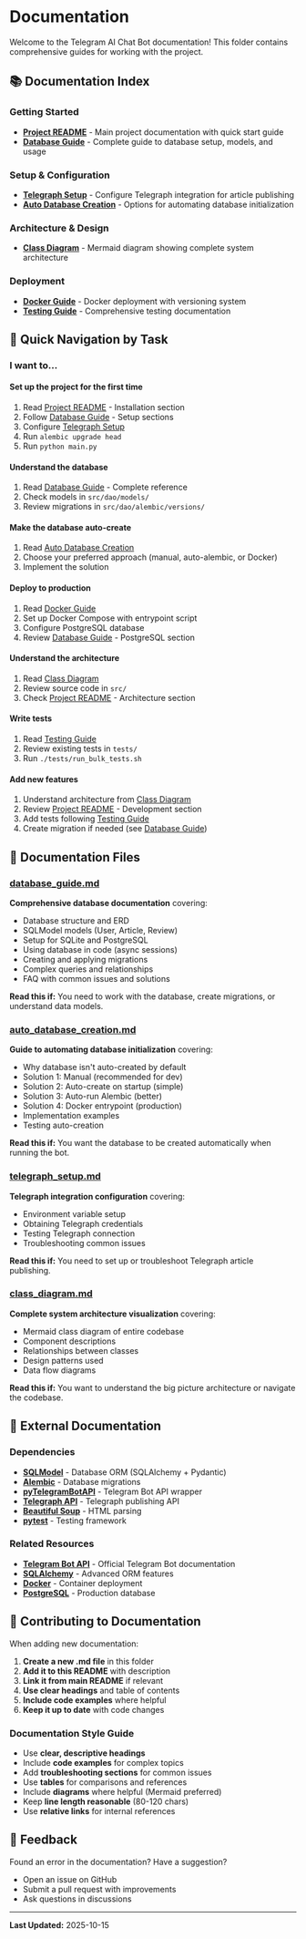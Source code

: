 # Documentation

Welcome to the Telegram AI Chat Bot documentation! This folder contains comprehensive guides for working with the project.

## 📚 Documentation Index

### Getting Started

- **[Project README](../README.md)** - Main project documentation with quick start guide
- **[Database Guide](database_guide.md)** - Complete guide to database setup, models, and usage

### Setup & Configuration

- **[Telegraph Setup](telegraph_setup.md)** - Configure Telegraph integration for article publishing
- **[Auto Database Creation](auto_database_creation.md)** - Options for automating database initialization

### Architecture & Design

- **[Class Diagram](class_diagram.md)** - Mermaid diagram showing complete system architecture

### Deployment

- **[Docker Guide](../docker/readme.md)** - Docker deployment with versioning system
- **[Testing Guide](../tests/README.md)** - Comprehensive testing documentation

## 🎯 Quick Navigation by Task

### I want to...

#### Set up the project for the first time

1. Read [Project README](../README.md) - Installation section
2. Follow [Database Guide](database_guide.md) - Setup sections
3. Configure [Telegraph Setup](telegraph_setup.md)
4. Run `alembic upgrade head`
5. Run `python main.py`

#### Understand the database

1. Read [Database Guide](database_guide.md) - Complete reference
2. Check models in `src/dao/models/`
3. Review migrations in `src/dao/alembic/versions/`

#### Make the database auto-create

1. Read [Auto Database Creation](auto_database_creation.md)
2. Choose your preferred approach (manual, auto-alembic, or Docker)
3. Implement the solution

#### Deploy to production

1. Read [Docker Guide](../docker/readme.md)
2. Set up Docker Compose with entrypoint script
3. Configure PostgreSQL database
4. Review [Database Guide](database_guide.md) - PostgreSQL section

#### Understand the architecture

1. Read [Class Diagram](class_diagram.md)
2. Review source code in `src/`
3. Check [Project README](../README.md) - Architecture section

#### Write tests

1. Read [Testing Guide](../tests/README.md)
2. Review existing tests in `tests/`
3. Run `./tests/run_bulk_tests.sh`

#### Add new features

1. Understand architecture from [Class Diagram](class_diagram.md)
2. Review [Project README](../README.md) - Development section
3. Add tests following [Testing Guide](../tests/README.md)
4. Create migration if needed (see [Database Guide](database_guide.md))

## 📖 Documentation Files

### [database_guide.md](database_guide.md)

**Comprehensive database documentation** covering:

- Database structure and ERD
- SQLModel models (User, Article, Review)
- Setup for SQLite and PostgreSQL
- Using database in code (async sessions)
- Creating and applying migrations
- Complex queries and relationships
- FAQ with common issues and solutions

**Read this if:** You need to work with the database, create migrations, or understand data models.

### [auto_database_creation.md](auto_database_creation.md)

**Guide to automating database initialization** covering:

- Why database isn't auto-created by default
- Solution 1: Manual (recommended for dev)
- Solution 2: Auto-create on startup (simple)
- Solution 3: Auto-run Alembic (better)
- Solution 4: Docker entrypoint (production)
- Implementation examples
- Testing auto-creation

**Read this if:** You want the database to be created automatically when running the bot.

### [telegraph_setup.md](telegraph_setup.md)

**Telegraph integration configuration** covering:

- Environment variable setup
- Obtaining Telegraph credentials
- Testing Telegraph connection
- Troubleshooting common issues

**Read this if:** You need to set up or troubleshoot Telegraph article publishing.

### [class_diagram.md](class_diagram.md)

**Complete system architecture visualization** covering:

- Mermaid class diagram of entire codebase
- Component descriptions
- Relationships between classes
- Design patterns used
- Data flow diagrams

**Read this if:** You want to understand the big picture architecture or navigate the codebase.

## 🔗 External Documentation

### Dependencies

- **[SQLModel](https://sqlmodel.tiangolo.com/)** - Database ORM (SQLAlchemy + Pydantic)
- **[Alembic](https://alembic.sqlalchemy.org/)** - Database migrations
- **[pyTelegramBotAPI](https://github.com/eternnoir/pyTelegramBotAPI)** - Telegram Bot API wrapper
- **[Telegraph API](https://telegra.ph/api)** - Telegraph publishing API
- **[Beautiful Soup](https://www.crummy.com/software/BeautifulSoup/bs4/doc/)** - HTML parsing
- **[pytest](https://docs.pytest.org/)** - Testing framework

### Related Resources

- **[Telegram Bot API](https://core.telegram.org/bots/api)** - Official Telegram Bot documentation
- **[SQLAlchemy](https://docs.sqlalchemy.org/)** - Advanced ORM features
- **[Docker](https://docs.docker.com/)** - Container deployment
- **[PostgreSQL](https://www.postgresql.org/docs/)** - Production database

## 🤝 Contributing to Documentation

When adding new documentation:

1. **Create a new .md file** in this folder
2. **Add it to this README** with description
3. **Link it from main README** if relevant
4. **Use clear headings** and table of contents
5. **Include code examples** where helpful
6. **Keep it up to date** with code changes

### Documentation Style Guide

- Use **clear, descriptive headings**
- Include **code examples** for complex topics
- Add **troubleshooting sections** for common issues
- Use **tables** for comparisons and references
- Include **diagrams** where helpful (Mermaid preferred)
- Keep **line length reasonable** (80-120 chars)
- Use **relative links** for internal references

## 📝 Feedback

Found an error in the documentation? Have a suggestion?

- Open an issue on GitHub
- Submit a pull request with improvements
- Ask questions in discussions

---

**Last Updated:** 2025-10-15
